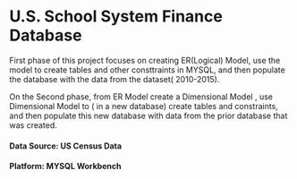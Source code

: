 # U.S. School System Finance Database
First phase of this project focuses on creating ER(Logical) Model, use the model to create tables and other consttraints in MYSQL, and then populate the database with the data from the dataset( 2010-2015). 

On the Second phase, from ER Model create a Dimensional Model , use Dimensional Model to ( in a new database) create tables and constraints, and then populate this new database with data from the prior database that was created.


#### Data Source: US Census Data
#### Platform: MYSQL Workbench
